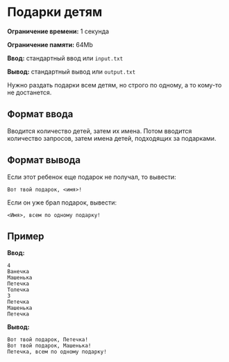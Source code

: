# Подарки детям

**Ограничение времени:** 1 секунда

**Ограничение памяти:** 64Mb

**Ввод:** стандартный ввод или `input.txt`

**Вывод:** стандартный вывод или `output.txt`

Нужно раздать подарки всем детям, но строго по одному, а то кому-то не достанется.

## Формат ввода

Вводится количество детей, затем их имена. Потом вводится количество запросов, затем имена детей, подходящих за подарками.

## Формат вывода

Если этот ребенок еще подарок не получал, то вывести:

```
Вот твой подарок, <имя>!
```

Если он уже брал подарок, вывести:

```
<Имя>, всем по одному подарку!
```

## Пример

**Ввод:**

```
4
Ванечка
Машенька
Петечка
Толечка
3
Петечка
Машенька
Петечка
```

**Вывод:**

```
Вот твой подарок, Петечка!
Вот твой подарок, Машенька!
Петечка, всем по одному подарку!